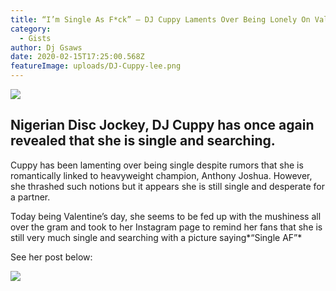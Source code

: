 ```yaml
---
title: “I’m Single As F*ck” – DJ Cuppy Laments Over Being Lonely On Valentine’s Day
category:
  - Gists
author: Dj Gsaws
date: 2020-02-15T17:25:00.568Z
featureImage: uploads/DJ-Cuppy-lee.png
---
```

![](https://tooxclusive.com/wp-content/uploads/2019/08/DJ-Cuppy-lee.png)

## **Nigerian Disc Jockey, DJ Cuppy has once again revealed that she is single and searching.**

Cuppy has been lamenting over being single despite rumors that she is romantically linked to heavyweight champion, Anthony Joshua. However, she thrashed such notions but it appears she is still single and desperate for a partner.

Today being Valentine’s day, she seems to be fed up with the mushiness all over the gram and took to her Instagram page to remind her fans that she is still very much single and searching with a picture saying*“Single AF”*

See her post below:

![](https://tooxclusive.com/wp-content/uploads/2019/08/DJ-Cuppy-lee.png)
